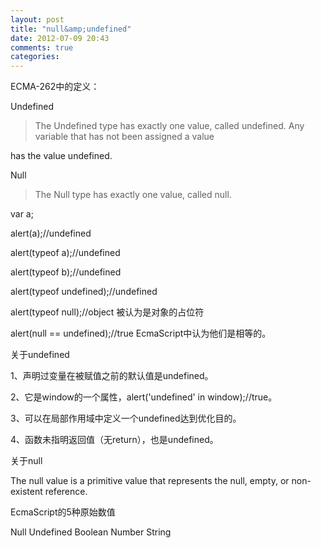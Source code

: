 ```yaml
---
layout: post
title: "null&amp;undefined"
date: 2012-07-09 20:43
comments: true
categories: 
---
```

ECMA-262中的定义：

Undefined
<blockquote>The Undefined type has exactly one value, called undefined. Any variable that has not been assigned a value</blockquote>
has the value undefined.

Null
<blockquote>The Null type has exactly one value, called null.</blockquote>
var a;

alert(a);//undefined

alert(typeof a);//undefined

alert(typeof b);//undefined

alert(typeof undefined);//undefined

alert(typeof null);//object  被认为是对象的占位符

alert(null == undefined);//true    EcmaScript中认为他们是相等的。

关于undefined

1、声明过变量在被赋值之前的默认值是undefined。

2、它是window的一个属性，alert('undefined' in window);//true。

3、可以在局部作用域中定义一个undefined达到优化目的。

4、函数未指明返回值（无return），也是undefined。

关于null

The null value is a primitive value that represents the null, empty, or non-existent reference.

EcmaScript的5种原始数值

Null Undefined Boolean Number String
